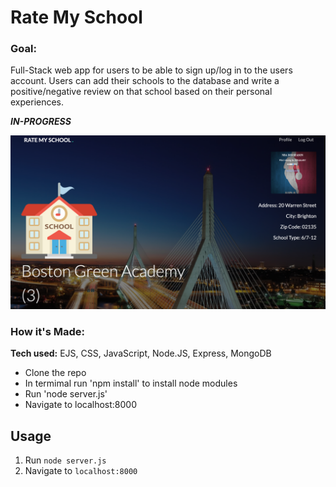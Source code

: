 # Rate My School


### Goal: 

Full-Stack web app for users to be able to sign up/log in to the users account. Users can add their schools to the database and write a positive/negative review on that school based on their personal experiences. 



***IN-PROGRESS***

![alt-text](https://github.com/TimTran-Dev/FINAL-PROJECT-V2/blob/master/Screen%20Shot%202019-12-06%20at%2011.53.09%20AM.png)

### How it's Made:

**Tech used:** EJS, CSS, JavaScript, Node.JS, Express, MongoDB

- Clone the repo
- In termimal run 'npm install' to install node modules
- Run 'node server.js'
- Navigate to localhost:8000


## Usage

1. Run `node server.js`
2. Navigate to `localhost:8000`
